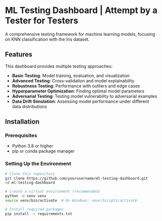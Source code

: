 # ML Testing Dashboard | Attempt by a Tester for Testers

A comprehensive testing framework for machine learning models, focusing on KNN classification with the Iris dataset.

## Features

This dashboard provides multiple testing approaches:

- **Basic Testing**: Model training, evaluation, and visualization
- **Advanced Testing**: Cross-validation and model explainability
- **Robustness Testing**: Performance with outliers and edge cases
- **Hyperparameter Optimization**: Finding optimal model parameters
- **Adversarial Testing**: Testing model vulnerability to adversarial examples
- **Data Drift Simulation**: Assessing model performance under different data distributions

## Installation

### Prerequisites

- Python 3.8 or higher
- pip or conda package manager

### Setting Up the Environment

```bash
# Clone this repository
git clone https://github.com/yourusername/ml-testing-dashboard.git
cd ml-testing-dashboard

# Create a virtual environment (recommended)
python -m venv venv
source venv/bin/activate  # On Windows: venv\Scripts\activate

# Install required packages
pip install -r requirements.txt
